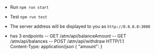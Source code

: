 - Run `npm run start`
- Test `npm run test`

- The server address will be displayed to you as `http://0.0.0.0:3000`
- has 3 endpoints
-- GET /atm/api/balanceAmount
-- GET /atm/api/balances
-- POST /atm/api/withdraw HTTP/1.1   
    Content-Type: application/json
    {
    "amount":<number>
    }
